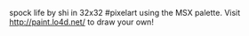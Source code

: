 spock life by shi in 32x32 #pixelart using the MSX palette. Visit http://paint.lo4d.net/ to draw your own! 